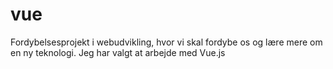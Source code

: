# vue
Fordybelsesprojekt i webudvikling, hvor vi skal fordybe os og lære mere om en ny teknologi. Jeg har valgt at arbejde med Vue.js
